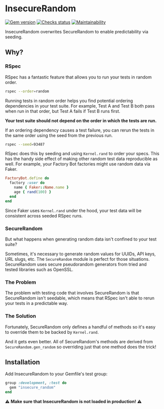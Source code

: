 # InsecureRandom

[![Gem version](https://img.shields.io/gem/v/insecure_random.svg)](https://rubygems.org/gems/insecure_random)
[![Checks status](https://img.shields.io/github/checks-status/laserlemon/insecure_random/main.svg)](https://github.com/laserlemon/insecure_random/actions)
[![Maintainability](https://img.shields.io/codeclimate/maintainability/laserlemon/insecure_random.svg)](https://codeclimate.com/github/laserlemon/insecure_random)

InsecureRandom overwrites SecureRandom to enable predictability via seeding.

## Why?

### RSpec

RSpec has a fantastic feature that allows you to run your tests in random order.

```bash
rspec --order=random
```

Running tests in random order helps you find potential ordering dependencies in
your test suite. For example, Test A and Test B both pass when run in that
order, but Test A fails if Test B runs first.

**Your test suite should not depend on the order in which the tests are run.**

If an ordering dependency causes a test failure, you can rerun the tests in the
same order using the seed from the previous run.

```bash
rspec --seed=93487
```

RSpec does this by seeding and using `Kernel.rand` to order your specs. This has
the handy side effect of making other random test data reproducible as well. For
example, your Factory Bot factories might use random data via Faker.

```ruby
FactoryBot.define do
  factory :user do
    name { Faker::Name.name }
    age { rand(100) }
  end
end
```

Since Faker uses `Kernel.rand` under the hood, your test data will be consistent
across seeded RSpec runs.

### SecureRandom

But what happens when generating random data isn't confined to your test suite?

Sometimes, it's necessary to generate random values for UUIDs, API keys, URL
slugs, etc. The `SecureRandom` module is perfect for those situations.
SecureRandom uses secure pseudorandom generators from tried and tested libraries
such as OpenSSL.

### The Problem

The problem with testing code that involves SecureRandom is that SecureRandom
isn't seedable, which means that RSpec isn't able to rerun your tests in a
predictable way.

### The Solution

Fortunately, SecureRandom only defines a handful of methods so it's easy to
override them to be backed by `Kernel.rand`.

And it gets even better. All of SecureRandom's methods are derived from
`SecureRandom.gen_random` so overriding just that one method does the trick!

## Installation

Add InsecureRandom to your Gemfile's test group:

```ruby
group :development, :test do
  gem "insecure_random"
end
```

:warning: **Make sure that InsecureRandom is not loaded in production!** :warning:
